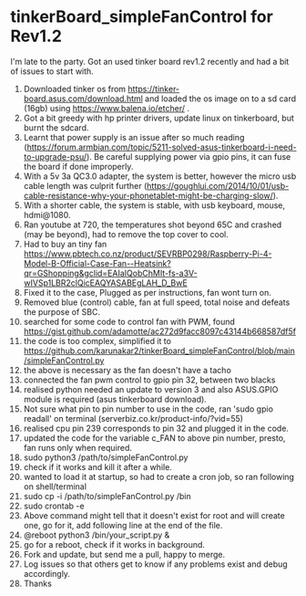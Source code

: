 # tinkerBoard_simpleFanControl for Rev1.2

I'm late to the party.
Got an used tinker board rev1.2 recently and had a bit of issues to start with.

1. Downloaded tinker os from https://tinker-board.asus.com/download.html and loaded the os image on to a sd card (16gb) using https://www.balena.io/etcher/ .
1. Got a bit greedy with hp printer drivers, update linux on tinkerboard, but burnt the sdcard.
1. Learnt that power supply is an issue after so much reading (https://forum.armbian.com/topic/5211-solved-asus-tinkerboard-i-need-to-upgrade-psu/).  Be careful supplying power via gpio pins, it can fuse the board if done improperly.
1. With a 5v 3a QC3.0 adapter, the system is better, however the micro usb cable length was culprit further (https://goughlui.com/2014/10/01/usb-cable-resistance-why-your-phonetablet-might-be-charging-slow/).
1. With a shorter cable, the system is stable, with usb keyboard, mouse, hdmi@1080.
1. Ran youtube at 720, the temperatures shot beyond 65C and crashed (may be beyond), had to remove the top cover to cool.
1. Had to buy an tiny fan https://www.pbtech.co.nz/product/SEVRBP0298/Raspberry-Pi-4-Model-B-Official-Case-Fan--Heatsink?qr=GShopping&gclid=EAIaIQobChMIt-fs-a3V-wIVSp1LBR2clQicEAQYASABEgLAH_D_BwE
1. Fixed it to the case, Plugged as per instructions, fan wont turn on.
1. Removed blue (control) cable, fan at full speed, total noise and defeats the purpose of SBC.
1. searched for some code to control fan with PWM, found https://gist.github.com/adamotte/ac272d9facc8097c43144b668587df5f
1. the code is too complex, simplified it to https://github.com/karunakar2/tinkerBoard_simpleFanControl/blob/main/simpleFanControl.py
1. the above is necessary as the fan doesn't have a tacho
1. connected the fan pwm control to gpio pin 32, between two blacks
1. realised python needed an update to version 3 and also ASUS.GPIO module is required (asus tinkerboard download).
1. Not sure what pin to pin number to use in the code, ran 'sudo gpio readall' on terminal (serverbiz.co.kr/product-info/?vid=55)
1. realised cpu pin 239 corresponds to pin 32 and plugged it in the code.
1. updated the code for the variable c_FAN to above pin number, presto, fan runs only when required.
1. sudo python3 /path/to/simpleFanControl.py
1. check if it works and kill it after a while.
1. wanted to load it at startup, so had to create a cron job, so ran following on shell/terminal
1. sudo cp -i /path/to/simpleFanControl.py /bin
1. sudo crontab -e
1. Above command might tell that it doesn't exist for root and will create one, go for it, add following line at the end of the file.
1. @reboot python3 /bin/your_script.py &
1. go for a reboot, check if it works in background.
1. Fork and update, but send me a pull, happy to merge.
1. Log issues so that others get to know if any problems exist and debug accordingly.
1. Thanks
